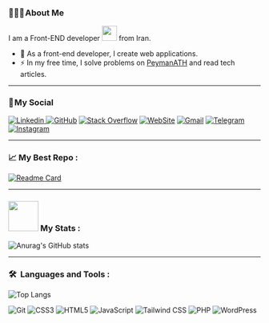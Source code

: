 ### 👨🏻‍🦱 About Me 

I am a Front-END developer <img src="https://media.giphy.com/media/WUlplcMpOCEmTGBtBW/giphy.gif" width="30"> from Iran.

- 🔭 As a front-end developer, I create web applications.
- ⚡ In my free time, I solve problems on [PeymanATH](<https://peymanath.ir/> "PeymanATH") and read tech articles.

---

### 📌 My Social

[![Linkedin](https://img.shields.io/badge/LinkedIn-0A66C2?logo=Linkedin&logoColor=white&style=flat) ](https://www.linkedin.com/in/peymanath)
[![GitHub](https://img.shields.io/badge/GitHub-181717?logo=GitHub&logoColor=white&style=flat)](https://github.com/peymanath)
[![Stack Overflow](https://img.shields.io/badge/Stack&nbsp;Overflow-F58025?logo=StackOverflow&logoColor=white&style=flat)](https://stackoverflow.com/users/20623408/peymanath)
[![WebSite](https://img.shields.io/badge/WebSite-21759B?logo=WordPress&logoColor=white&style=flat)](https://peymanath.ir)
[![Gmail](https://img.shields.io/badge/Gmail-EA4335?logo=Gmail&logoColor=white&style=flat)](mailto:peymanath@gmail.com)
[![Telegram](https://img.shields.io/badge/Telegram-229ED9?logo=Telegram&logoColor=white&style=flat)](https://t.me/peymanath)
[![Instagram](https://img.shields.io/badge/Instagram-E4405F?logo=Instagram&logoColor=white&style=flat)](https://www.instagram.com/peymanath)

---

### 📈 My Best Repo :
[![Readme Card](https://github-readme-stats.vercel.app/api/pin/?username=peymanath&repo=add-schema-category-wordpress)](https://github.com/peymanath/add-schema-category-wordpress)

---

### <img src="https://media.giphy.com/media/WUlplcMpOCEmTGBtBW/giphy.gif" width="60"> My Stats :
![Anurag's GitHub stats](https://github-readme-stats.vercel.app/api?username=peymanath&show_icons=true&bg_color=000&title_color=FDC435&border_color=FDC435&icon_color=FDC435&text_color=784DC7)

---
### 🛠 &nbsp;Languages and Tools :

![Top Langs](https://github-readme-stats.vercel.app/api/top-langs/?username=peymanath&layout=compact)

![Git](https://img.shields.io/badge/Git-F05032?logo=Git&logoColor=white&style=flat)
![CSS3](https://img.shields.io/badge/CSS3-1572B6?logo=CSS3&logoColor=white&style=flat)
![HTML5](https://img.shields.io/badge/HTML5-E34F26?logo=HTML5&logoColor=white&style=flat)
![JavaScript](https://img.shields.io/badge/JavaScript-F7DF1E?logo=JavaScript&logoColor=white&style=flat)
![Tailwind CSS](https://img.shields.io/badge/Tailwind&nbsp;CSS-06B6D4?logo=TailwindCSS&logoColor=white&style=flat)
![PHP](https://img.shields.io/badge/PHP-777BB4?logo=PHP&logoColor=white&style=flat)
![WordPress](https://img.shields.io/badge/WordPress-21759B?logo=WordPress&logoColor=white&style=flat)















